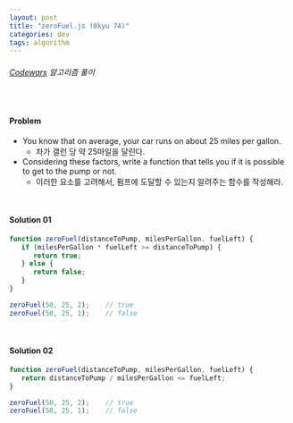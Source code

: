```yaml
---
layout: post
title: "zeroFuel.js (8kyu 74)"
categories: dev
tags: algorithm
---
```


###### [Codewars](https://www.codewars.com) 알고리즘 풀이

<br>

#### Problem

- You know that on average, your car runs on about 25 miles per gallon.
  - 차가 갤런 당 약 25마일을 달린다.
- Considering these factors, write a function that tells you if it is possible to get to the pump or not.
  - 이러한 요소를 고려해서, 펌프에 도달할 수 있는지 알려주는 함수를 작성해라.

<br>

#### Solution 01

```js
function zeroFuel(distanceToPump, milesPerGallon, fuelLeft) {
   if (milesPerGallon * fuelLeft >= distanceToPump) {
      return true;
   } else {
      return false;
   }
}

zeroFuel(50, 25, 2);	// true
zeroFuel(50, 25, 1);	// false
```

<br>

#### Solution 02

```js
function zeroFuel(distanceToPump, milesPerGallon, fuelLeft) {
   return distanceToPump / milesPerGallon <= fuelLeft;
}

zeroFuel(50, 25, 2);	// true
zeroFuel(50, 25, 1);	// false
```

<br>